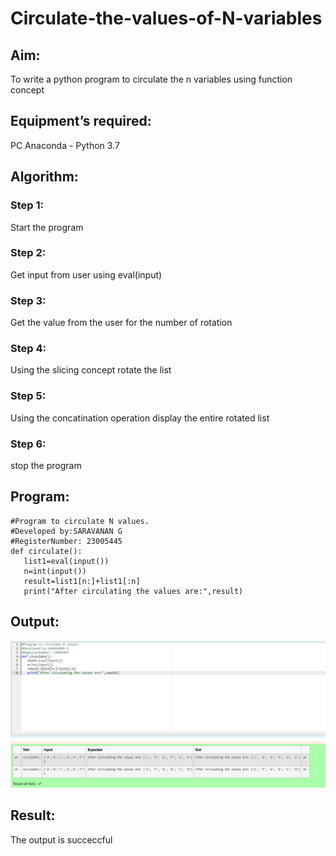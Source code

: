 # Circulate-the-values-of-N-variables
## Aim:
To write a python program to circulate the n variables using function concept
## Equipment’s required:
PC
Anaconda - Python 3.7
## Algorithm: 
### Step 1: 
Start the program
### Step 2: 
Get input from user using eval(input)
### Step 3: 
Get the value from the user for the number of rotation
### Step 4: 
Using the slicing concept rotate the list

### Step 5: 
Using the concatination operation display the entire rotated list
### Step 6: 
stop the program
## Program:
```
#Program to circulate N values.
#Developed by:SARAVANAN G
#RegisterNumber: 23005445
def circulate():
   list1=eval(input())
   n=int(input())
   result=list1[n:]+list1[:n]
   print("After circulating the values are:",result)
```
## Output:
![Alt text](<circulate (2).png>)

## Result:
The output is succeccful
